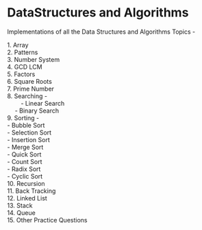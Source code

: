 # DataStructures and Algorithms
Implementations of all the Data Structures and Algorithms Topics - 

<p>
  1. Array <br/>
  2. Patterns <br/>
  3. Number System <br/>
  4. GCD LCM <br/>
  5. Factors <br/>
  6. Square Roots <br/>
  7. Prime Number <br/>
  8. Searching - <br/>
     &emsp;&emsp;   - Linear Search <br/>
     &emsp;   - Binary Search <br/>
  9. Sorting - <br/>
        - Bubble Sort <br/>
        - Selection Sort <br/>
        - Insertion Sort <br/>
        - Merge Sort <br/>
        - Quick Sort <br/>
        - Count Sort <br/>
        - Radix Sort <br/>
        - Cyclic Sort <br/>
  10. Recursion <br/>
  11. Back Tracking <br/>
  12. Linked List <br/>
  13. Stack <br/>
  14. Queue <br/>
  15. Other Practice Questions <br/>


</p>